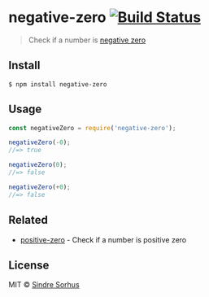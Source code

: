 # negative-zero [![Build Status](https://travis-ci.org/sindresorhus/negative-zero.svg?branch=master)](https://travis-ci.org/sindresorhus/negative-zero)

> Check if a number is [negative zero](https://en.wikipedia.org/wiki/Signed_zero)


## Install

```
$ npm install negative-zero
```


## Usage

```js
const negativeZero = require('negative-zero');

negativeZero(-0);
//=> true

negativeZero(0);
//=> false

negativeZero(+0);
//=> false
```


## Related

- [positive-zero](https://github.com/sindresorhus/positive-zero) - Check if a number is positive zero


## License

MIT © [Sindre Sorhus](https://sindresorhus.com)
